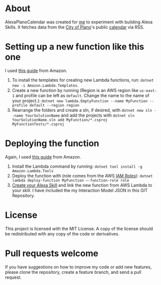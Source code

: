 # About
AlexaPlanoCalendar was created for [me](https://twitter.com/cbenard) to experiment with building Alexa Skills. It fetches data from the [City of Plano](http://plano.gov)'s public [calendar](http://plano.gov/rss.aspx#calendar) via RSS.

# Setting up a new function like this one
I used [this guide](https://docs.aws.amazon.com/lambda/latest/dg/lambda-dotnet-coreclr-deployment-package.html) from Amazon.

1. To install the templates for creating new Lambda functions, run: `dotnet new -i Amazon.Lambda.Templates`.
2. Create a new function by running (Region is an AWS region like `us-east-1` and profile can be left as `default`. Change the name to the name of your project.): `dotnet new lambda.EmptyFunction --name MyFunction --profile default --region region`
3. Rearrange the folders and create a sln, if desired, with `dotnet new sln --name YourSolutionName` and add the projects with `dotnet sln YourSolutionName.sln add MyFunction/*.csproj MyFunctionTests/*.csproj`

# Deploying the function
Again, I used [this guide](https://docs.aws.amazon.com/lambda/latest/dg/lambda-dotnet-coreclr-deployment-package.html) from Amazon.

1. Install the Lambda command by running: `dotnet tool install -g Amazon.Lambda.Tools`
2. Deploy the function with (role comes from the AWS [IAM Roles](https://docs.aws.amazon.com/IAM/latest/UserGuide/id_roles.html)): `dotnet lambda deploy-function MyFunction –-function-role role`
3. [Create your Alexa Skill](https://developer.amazon.com/docs/custom-skills/steps-to-build-a-custom-skill.html) and link the new function from AWS Lambda to your skill. I have included the my Interaction Model JSON in this GIT Repository.

# License
This project is licensed with the MIT License. A copy of the license should be redistributed with any copy of the code or derivatives.

# Pull requests welcome
If you have suggestions on how to improve my code or add new features, please clone the repository, create a feature branch, and send a pull request.
